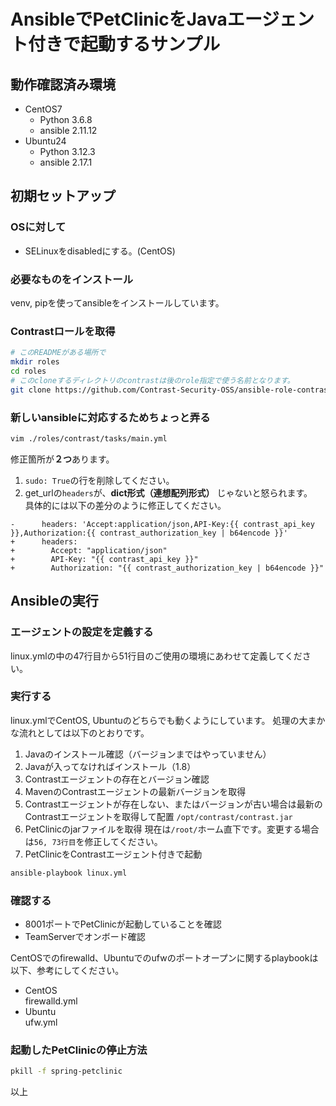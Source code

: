 # AnsibleでPetClinicをJavaエージェント付きで起動するサンプル
## 動作確認済み環境
- CentOS7
  - Python 3.6.8
  - ansible 2.11.12
- Ubuntu24
  - Python 3.12.3
  - ansible 2.17.1

## 初期セットアップ
### OSに対して
- SELinuxをdisabledにする。(CentOS)

### 必要なものをインストール
venv, pipを使ってansibleをインストールしています。

### Contrastロールを取得
```bash
# このREADMEがある場所で
mkdir roles
cd roles
# このcloneするディレクトリのcontrastは後のrole指定で使う名前となります。
git clone https://github.com/Contrast-Security-OSS/ansible-role-contrast.git contrast
```

### 新しいansibleに対応するためちょっと弄る
```bash
vim ./roles/contrast/tasks/main.yml
```
修正箇所が**２つ**あります。
1. `sudo: True`の行を削除してください。
2. get_urlの`headers`が、**dict形式（連想配列形式）** じゃないと怒られます。  
   具体的には以下の差分のように修正してください。
```
-      headers: 'Accept:application/json,API-Key:{{ contrast_api_key }},Authorization:{{ contrast_authorization_key | b64encode }}'
+      headers: 
+        Accept: "application/json"
+        API-Key: "{{ contrast_api_key }}"
+        Authorization: "{{ contrast_authorization_key | b64encode }}"
```

## Ansibleの実行
### エージェントの設定を定義する
linux.ymlの中の47行目から51行目のご使用の環境にあわせて定義してください。
### 実行する
linux.ymlでCentOS, Ubuntuのどちらでも動くようにしています。
処理の大まかな流れとしては以下のとおりです。  
1. Javaのインストール確認（バージョンまではやっていません）
2. Javaが入ってなければインストール（1.8）
3. Contrastエージェントの存在とバージョン確認
4. MavenのContrastエージェントの最新バージョンを取得
5. Contrastエージェントが存在しない、またはバージョンが古い場合は最新のContrastエージェントを取得して配置
   `/opt/contrast/contrast.jar`
7. PetClinicのjarファイルを取得
   現在は`/root/`ホーム直下です。変更する場合は`56, 73行目`を修正してください。
9. PetClinicをContrastエージェント付きで起動

```bash
ansible-playbook linux.yml
```
### 確認する
- 8001ポートでPetClinicが起動していることを確認
- TeamServerでオンボード確認

CentOSでのfirewalld、Ubuntuでのufwのポートオープンに関するplaybookは以下、参考にしてください。  
- CentOS  
  firewalld.yml
- Ubuntu  
  ufw.yml

### 起動したPetClinicの停止方法
```bash
pkill -f spring-petclinic
```

以上
